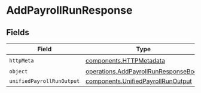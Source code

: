 # AddPayrollRunResponse


## Fields

| Field                                                                                        | Type                                                                                         | Required                                                                                     | Description                                                                                  |
| -------------------------------------------------------------------------------------------- | -------------------------------------------------------------------------------------------- | -------------------------------------------------------------------------------------------- | -------------------------------------------------------------------------------------------- |
| `httpMeta`                                                                                   | [components.HTTPMetadata](../../models/components/httpmetadata.md)                           | :heavy_check_mark:                                                                           | N/A                                                                                          |
| `object`                                                                                     | [operations.AddPayrollRunResponseBody](../../models/operations/addpayrollrunresponsebody.md) | :heavy_minus_sign:                                                                           | N/A                                                                                          |
| `unifiedPayrollRunOutput`                                                                    | [components.UnifiedPayrollRunOutput](../../models/components/unifiedpayrollrunoutput.md)     | :heavy_minus_sign:                                                                           | N/A                                                                                          |